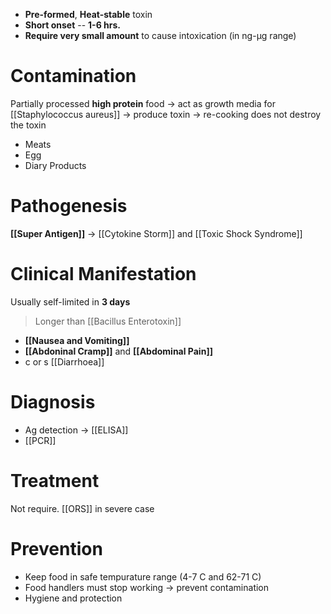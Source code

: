 - **Pre-formed**, **Heat-stable** toxin
- **Short onset** -- **1-6 hrs.**
- **Require very small amount** to cause intoxication (in ng-μg range)

# Contamination
Partially processed **high protein** food -> act as growth media for [[Staphylococcus aureus]] -> produce toxin -> re-cooking does not destroy the toxin
- Meats
- Egg
- Diary Products

# Pathogenesis
**[[Super Antigen]]** -> [[Cytokine Storm]] and [[Toxic Shock Syndrome]]

# Clinical Manifestation
Usually self-limited in **3 days**
> Longer than [[Bacillus Enterotoxin]]
- **[[Nausea and Vomiting]]**
- **[[Abdoninal Cramp]]** and **[[Abdominal Pain]]**
- c or s [[Diarrhoea]]

# Diagnosis
- Ag detection -> [[ELISA]]
- [[PCR]]

# Treatment
Not require. [[ORS]] in severe case

# Prevention
- Keep food in safe tempurature range (4-7 C and 62-71 C)
- Food handlers must stop working -> prevent contamination
- Hygiene and protection 